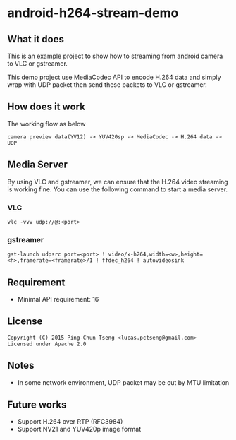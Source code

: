 # android-h264-stream-demo

## What it does
This is an example project to show how to streaming from android camera to 
VLC or gstreamer.

This demo project use MediaCodec API to encode H.264 data
and simply wrap with UDP packet then send these packets to VLC or gstreamer.

## How does it work 
The working flow as below
```
camera preview data(YV12) -> YUV420sp -> MediaCodec -> H.264 data -> UDP 
```

## Media Server

By using VLC and gstreamer, we can ensure that the H.264 video streaming is working fine.
You can use the following command to start a media server.

### VLC
```
vlc -vvv udp://@:<port>
```

### gstreamer
```
gst-launch udpsrc port=<port> ! video/x-h264,width=<w>,height=<h>,framerate=<framerate>/1 ! ffdec_h264 ! autovideosink
```
 
## Requirement
- Minimal API requirement: 16

## License
```
Copyright (C) 2015 Ping-Chun Tseng <lucas.pctseng@gmail.com> 
Licensed under Apache 2.0
```

## Notes
- In some network environment, UDP packet may be cut by MTU limitation


## Future works
- Support H.264 over RTP (RFC3984)
- Support NV21 and YUV420p image format

